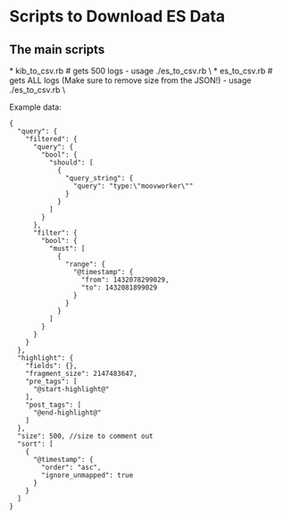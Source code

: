 # Scripts to Download ES Data

<h2>The main scripts</h2>
* kib_to_csv.rb # gets 500 logs
  - usage ./es_to_csv.rb \<data>
* es_to_csv.rb # gets ALL logs (Make sure to remove size from the JSON!)
  - usage ./es_to_csv.rb \<data> 

Example data:
```
{
  "query": {
    "filtered": {
      "query": {
        "bool": {
          "should": [
            {
              "query_string": {
                "query": "type:\"moovworker\""
              }
            }
          ]
        }
      },
      "filter": {
        "bool": {
          "must": [
            {
              "range": {
                "@timestamp": {
                  "from": 1432078299029,
                  "to": 1432081899029
                }
              }
            }
          ]
        }
      }
    }
  },
  "highlight": {
    "fields": {},
    "fragment_size": 2147483647,
    "pre_tags": [
      "@start-highlight@"
    ],
    "post_tags": [
      "@end-highlight@"
    ]
  },
  "size": 500, //size to comment out
  "sort": [
    {
      "@timestamp": {
        "order": "asc",
        "ignore_unmapped": true
      }
    }
  ]
}
```
